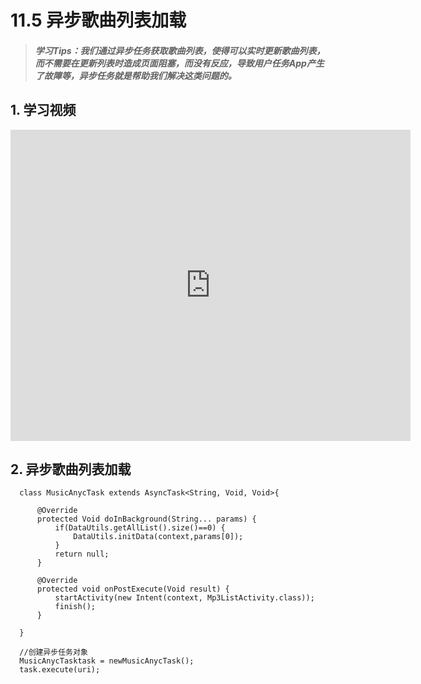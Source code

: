 # 11.5 异步歌曲列表加载

>##### 学习Tips：我们通过异步任务获取歌曲列表，使得可以实时更新歌曲列表，而不需要在更新列表时造成页面阻塞，而没有反应，导致用户任务App产生了故障等，异步任务就是帮助我们解决这类问题的。

## 1. 学习视频

<iframe frameborder="0" width="640" height="498" src="https://v.qq.com/iframe/player.html?vid=z0180bhmznp&tiny=0&auto=0" allowfullscreen></iframe>

## 2. 异步歌曲列表加载

```
  class MusicAnycTask extends AsyncTask<String, Void, Void>{

      @Override
      protected Void doInBackground(String... params) {
          if(DataUtils.getAllList().size()==0) {
              DataUtils.initData(context,params[0]);
          }
          return null;
      }

      @Override
      protected void onPostExecute(Void result) {
          startActivity(new Intent(context, Mp3ListActivity.class));
          finish();
      }

  }
```

```
  //创建异步任务对象
  MusicAnycTasktask = newMusicAnycTask();
  task.execute(uri);
```